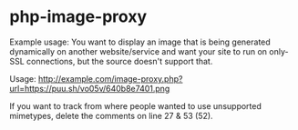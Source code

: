 # php-image-proxy
Example usage: You want to display an image that is being generated dynamically on another website/service and want your site to run on only-SSL connections, but the source doesn't support that.

Usage: http://example.com/image-proxy.php?url=https://puu.sh/vo05v/640b8e7401.png

If you want to track from where people wanted to use unsupported mimetypes, delete the comments on line 27 & 53 (52).
